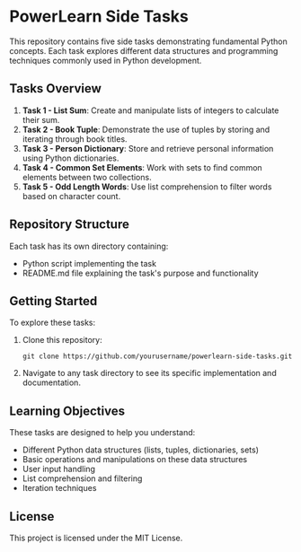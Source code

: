 # PowerLearn Side Tasks

This repository contains five side tasks demonstrating fundamental Python concepts. Each task explores different data structures and programming techniques commonly used in Python development.

## Tasks Overview

1. **Task 1 - List Sum**: Create and manipulate lists of integers to calculate their sum.
2. **Task 2 - Book Tuple**: Demonstrate the use of tuples by storing and iterating through book titles.
3. **Task 3 - Person Dictionary**: Store and retrieve personal information using Python dictionaries.
4. **Task 4 - Common Set Elements**: Work with sets to find common elements between two collections.
5. **Task 5 - Odd Length Words**: Use list comprehension to filter words based on character count.

## Repository Structure

Each task has its own directory containing:
- Python script implementing the task
- README.md file explaining the task's purpose and functionality

## Getting Started

To explore these tasks:

1. Clone this repository:
   ```
   git clone https://github.com/yourusername/powerlearn-side-tasks.git
   ```

2. Navigate to any task directory to see its specific implementation and documentation.

## Learning Objectives

These tasks are designed to help you understand:
- Different Python data structures (lists, tuples, dictionaries, sets)
- Basic operations and manipulations on these data structures
- User input handling
- List comprehension and filtering
- Iteration techniques

## License

This project is licensed under the MIT License.
